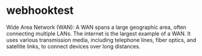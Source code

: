 # webhooktest

Wide Area Network (WAN): A WAN spans a large geographic area, often connecting multiple LANs. The internet is the largest example of a WAN. It uses various transmission media, including telephone lines, fiber optics, and satellite links, to connect devices over long distances.
